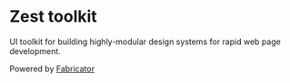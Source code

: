 # Zest toolkit

UI toolkit for building highly-modular design systems for rapid web page development.

Powered by [Fabricator](http://fbrctr.github.io)
